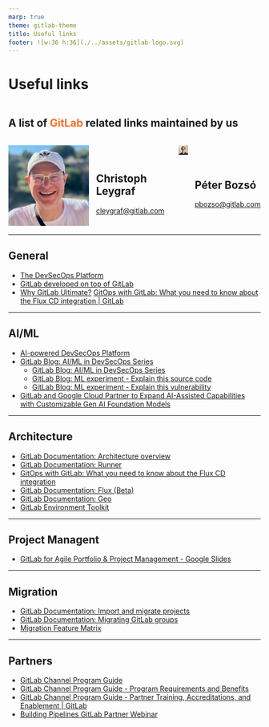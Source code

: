 ```yaml
---
marp: true
theme: gitlab-theme
title: Useful links
footer: ![w:36 h:36](./../assets/gitlab-logo.svg)
---
```


<div style="display:flex; flex-direction:column;">
    <h1 style="margin-top:1em">
        Useful links
    </h1>
    <h2 style="margin-bottom:1.5em">
        A list of  <span style="color:#fc6d26">GitLab</span> related links maintained by us
    </h2>
    <div style="display:flex; flex-direction:row;">
        <div style="display:flex; flex-direction:row">
            <div>
                <img class="avatar" src="./../assets/avatar-chris.jpeg">
            </div>
            <div style="display:flex; flex-direction:column; justify-content:center; margin-left:1em">
                <h2>
                    Christoph Leygraf
                </h2>
                <a href= "mailto:cleygraf@gitlab.com">cleygraf@gitlab.com</a>
            </div>
        </div>
        <div style="display:flex; flex-direction:row; margin-left:2em">
            <div>
                <img class="avatar" src="./../assets/avatar-peter.jpeg">
            </div>
            <div style="display:flex; flex-direction:column; justify-content:center; margin-left:1em">
                <h2>
                    Péter Bozsó
                </h2>
                <a href= "mailto:pbozso@gitlab.com">pbozso@gitlab.com</a>
            </div>
        </div>
    </div>
</div>

---

## General

- [The DevSecOps Platform](https://about.gitlab.com/)
- [GitLab developed on top of GitLab](https://gitlab.com/gitlab-org/gitlab)
- [Why GitLab Ultimate?](https://about.gitlab.com/pricing/ultimate/)
[GitOps with GitLab: What you need to know about the Flux CD integration | GitLab](https://about.gitlab.com/blog/2023/02/08/why-did-we-choose-to-integrate-fluxcd-with-gitlab/)

---

## AI/ML

- [AI-powered DevSecOps Platform](https://about.gitlab.com/solutions/ai/)
- [GitLab Blog: AI/ML in DevSecOps Series](https://about.gitlab.com/blog/2023/04/24/ai-ml-in-devsecops-series/)
    - [GitLab Blog: AI/ML in DevSecOps Series](https://about.gitlab.com/blog/2023/04/24/ai-ml-in-devsecops-series/) 
    - [GitLab Blog: ML experiment - Explain this source code](https://about.gitlab.com/blog/2023/04/06/explain-this-code/)
    - [GitLab Blog: ML experiment - Explain this vulnerability](https://about.gitlab.com/blog/2023/05/02/explain-this-vulnerability/)
- [GitLab and Google Cloud Partner to Expand AI-Assisted Capabilities with Customizable Gen AI Foundation Models](https://about.gitlab.com/press/releases/2023-05-02-gitLab-and-google-cloud-partner-to-expand-ai-assisted-capabilities.html)
---

## Architecture

- [GitLab Documentation: Architecture overview](https://docs.gitlab.com/ee/development/architecture.html)
- [GitLab Documentation: Runner](https://docs.gitlab.com/runner/#gitlab-runner)
- [GitOps with GitLab: What you need to know about the Flux CD integration](https://about.gitlab.com/blog/2023/02/08/why-did-we-choose-to-integrate-fluxcd-with-gitlab/)
- [GitLab Documentation: Flux (Beta)](https://docs.gitlab.com/ee/user/clusters/agent/gitops/flux.html)
- [GitLab Documentation: Geo](https://docs.gitlab.com/ee/administration/geo/index.html#how-it-works)
- [GitLab Environment Toolkit](https://gitlab.com/gitlab-org/gitlab-environment-toolkit)

---

## Project Managent

- [GitLab for Agile Portfolio & Project Management - Google Slides](https://docs.google.com/presentation/d/1Sg6lnHM1h6F1Dz6Y0KLImWhRFJSGaUZqmd2Fz-tEPAg/edit#slide=id.g21b4f5aaf26_0_3101)

---

## Migration

- [GitLab Documentation: Import and migrate projects](https://docs.gitlab.com/ee/user/project/import/)
- [GitLab Documentation: Migrating GitLab groups](https://docs.gitlab.com/ee/user/group/import/index.html#migrate-groups-by-direct-transfer-recommended)
- [Migration Feature Matrix](https://gitlab.com/gitlab-org/professional-services-automation/tools/migration/congregate/-/blob/master/customer/gitlab-migration-features-matrix.md)

---

## Partners

- [GitLab Channel Program Guide](https://about.gitlab.com/handbook/resellers/Channel-Program-Guide/)
- [GitLab Channel Program Guide - Program Requirements and Benefits](https://about.gitlab.com/handbook/resellers/Channel-Program-Guide/#program-requirements-and-benefits)
- [GitLab Channel Program Guide - Partner Training, Accreditations, and Enablement | GitLab](https://about.gitlab.com/handbook/resellers/training/)
- [Building Pipelines GitLab Partner Webinar](https://content.gitlab.com/viewer/63bddf02edadd0b1346a73db)
